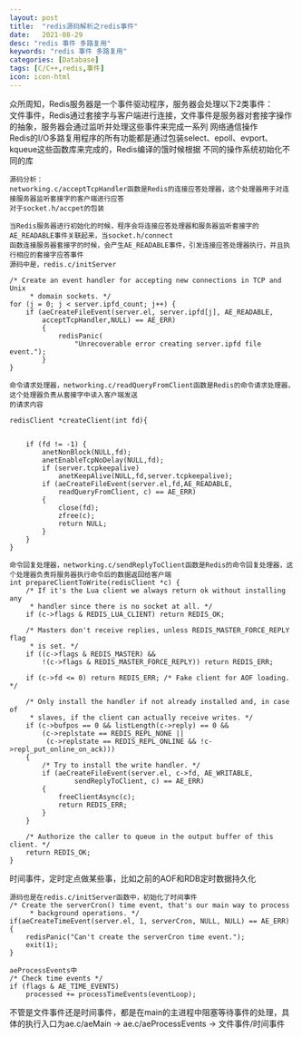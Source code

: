 ```yaml
---
layout: post
title:  "redis源码解析之redis事件"
date:   2021-08-29
desc: "redis 事件 多路复用"
keywords: "redis 事件 多路复用"
categories: [Database]
tags: [C/C++,redis,事件]
icon: icon-html
---
```


众所周知，Redis服务器是一个事件驱动程序，服务器会处理以下2类事件：<br/>
文件事件，Redis通过套接字与客户端进行连接，文件事件是服务器对套接字操作的抽象，服务器会通过监听并处理这些事件来完成一系列
网络通信操作<br/>
Redis的I/O多路复用程序的所有功能都是通过包装select、epoll、evport、kqueue这些函数库来完成的，Redis编译的饿时候根据
不同的操作系统初始化不同的库<br/>

    源码分析：
    networking.c/acceptTcpHandler函数是Redis的连接应答处理器，这个处理器用于对连接服务器监听套接字的客户端进行应答
    对于socket.h/accpet的包装
    
    当Redis服务器进行初始化的时候，程序会将连接应答处理器和服务器监听套接字的AE_READABLE事件关联起来，当socket.h/connect
    函数连接服务器套接字的时候，会产生AE_READABLE事件，引发连接应答处理器执行，并且执行相应的套接字应答事件
    源码中是，redis.c/initServer
    
    /* Create an event handler for accepting new connections in TCP and Unix
         * domain sockets. */
    for (j = 0; j < server.ipfd_count; j++) {
        if (aeCreateFileEvent(server.el, server.ipfd[j], AE_READABLE,
            acceptTcpHandler,NULL) == AE_ERR)
            {
                redisPanic(
                    "Unrecoverable error creating server.ipfd file event.");
            }
    }
    
    命令请求处理器，networking.c/readQueryFromClient函数是Redis的命令请求处理器，这个处理器负责从套接字中读入客户端发送
    的请求内容
    
    redisClient *createClient(int fd){
    
        
        if (fd != -1) {
            anetNonBlock(NULL,fd);
            anetEnableTcpNoDelay(NULL,fd);
            if (server.tcpkeepalive)
                anetKeepAlive(NULL,fd,server.tcpkeepalive);
            if (aeCreateFileEvent(server.el,fd,AE_READABLE,
                readQueryFromClient, c) == AE_ERR)
            {
                close(fd);
                zfree(c);
                return NULL;
            }
        }
    }
    
    命令回复处理器，networking.c/sendReplyToClient函数是Redis的命令回复处理器，这个处理器负责将服务器执行命令后的数据返回给客户端
    int prepareClientToWrite(redisClient *c) {
        /* If it's the Lua client we always return ok without installing any
         * handler since there is no socket at all. */
        if (c->flags & REDIS_LUA_CLIENT) return REDIS_OK;
    
        /* Masters don't receive replies, unless REDIS_MASTER_FORCE_REPLY flag
         * is set. */
        if ((c->flags & REDIS_MASTER) &&
            !(c->flags & REDIS_MASTER_FORCE_REPLY)) return REDIS_ERR;
    
        if (c->fd <= 0) return REDIS_ERR; /* Fake client for AOF loading. */
    
        /* Only install the handler if not already installed and, in case of
         * slaves, if the client can actually receive writes. */
        if (c->bufpos == 0 && listLength(c->reply) == 0 &&
            (c->replstate == REDIS_REPL_NONE ||
             (c->replstate == REDIS_REPL_ONLINE && !c->repl_put_online_on_ack)))
        {
            /* Try to install the write handler. */
            if (aeCreateFileEvent(server.el, c->fd, AE_WRITABLE,
                    sendReplyToClient, c) == AE_ERR)
            {
                freeClientAsync(c);
                return REDIS_ERR;
            }
        }
    
        /* Authorize the caller to queue in the output buffer of this client. */
        return REDIS_OK;
    }
    
    

时间事件，定时定点做某些事，比如之前的AOF和RDB定时数据持久化

    源码也是在redis.c/initServer函数中，初始化了时间事件
    /* Create the serverCron() time event, that's our main way to process
         * background operations. */
    if(aeCreateTimeEvent(server.el, 1, serverCron, NULL, NULL) == AE_ERR) {
        redisPanic("Can't create the serverCron time event.");
        exit(1);
    }
    
    aeProcessEvents中
    /* Check time events */
    if (flags & AE_TIME_EVENTS)
        processed += processTimeEvents(eventLoop);
    
不管是文件事件还是时间事件，都是在main的主进程中阻塞等待事件的处理，具体的执行入口为ae.c/aeMain 
-> ae.c/aeProcessEvents -> 文件事件/时间事件 